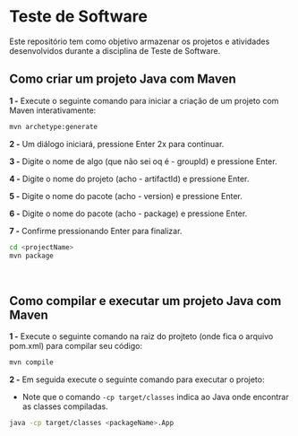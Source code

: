 # Teste de Software
Este repositório tem como objetivo armazenar os projetos e atividades desenvolvidos durante a disciplina de Teste de Software.

## Como criar um projeto Java com Maven

**1 -** Execute o seguinte comando para iniciar a criação de um projeto com Maven interativamente:

```bash	
mvn archetype:generate
```

**2 -** Um diálogo iniciará, pressione Enter 2x para continuar.

**3 -** Digite o nome de algo (que não sei oq é - groupId) e pressione Enter.

**4 -** Digite o nome do projeto (acho - artifactId) e pressione Enter.

**5 -** Digite o nome do pacote (acho - version) e pressione Enter.

**6 -** Digite o nome do pacote (acho - package) e pressione Enter.

**7 -** Confirme pressionando Enter para finalizar.

```bash
cd <projectName>
mvn package
```
<br>

## Como compilar e executar um projeto Java com Maven

**1 -** Execute o seguinte comando na raiz do projteto (onde fica o arquivo pom.xml) para compilar seu código:
```bash
mvn compile
```

**2 -** Em seguida execute o seguinte comando para executar o projeto:

- Note que o comando ``-cp target/classes`` indica ao Java onde encontrar as classes compiladas.

```bash
java -cp target/classes <packageName>.App
```